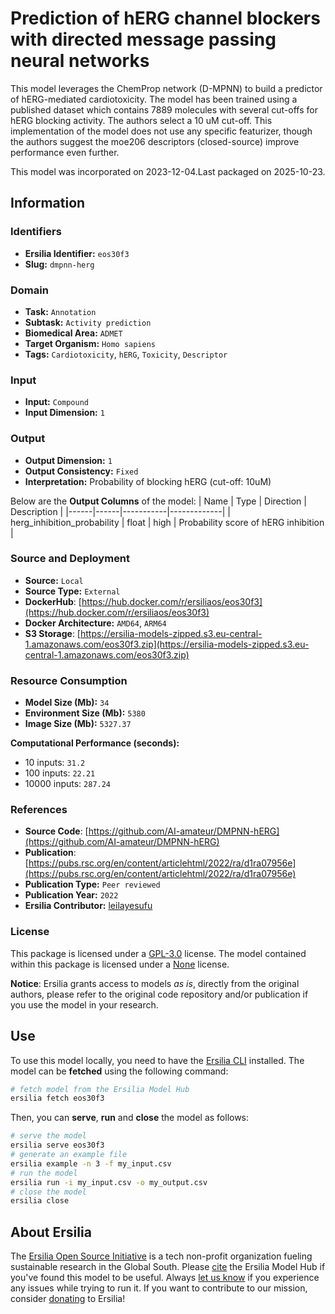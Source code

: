 # Prediction of hERG channel blockers with directed message passing neural networks

This model leverages the ChemProp network (D-MPNN) to build a predictor of hERG-mediated cardiotoxicity. The model has been trained using a published dataset which contains 7889 molecules with several cut-offs for hERG blocking activity. The authors select a 10 uM cut-off. This implementation of the model does not use any specific featurizer, though the authors suggest the moe206 descriptors (closed-source) improve performance even further.

This model was incorporated on 2023-12-04.Last packaged on 2025-10-23.

## Information
### Identifiers
- **Ersilia Identifier:** `eos30f3`
- **Slug:** `dmpnn-herg`

### Domain
- **Task:** `Annotation`
- **Subtask:** `Activity prediction`
- **Biomedical Area:** `ADMET`
- **Target Organism:** `Homo sapiens`
- **Tags:** `Cardiotoxicity`, `hERG`, `Toxicity`, `Descriptor`

### Input
- **Input:** `Compound`
- **Input Dimension:** `1`

### Output
- **Output Dimension:** `1`
- **Output Consistency:** `Fixed`
- **Interpretation:** Probability of blocking hERG (cut-off: 10uM)

Below are the **Output Columns** of the model:
| Name | Type | Direction | Description |
|------|------|-----------|-------------|
| herg_inhibition_probability | float | high | Probability score of hERG inhibition |


### Source and Deployment
- **Source:** `Local`
- **Source Type:** `External`
- **DockerHub**: [https://hub.docker.com/r/ersiliaos/eos30f3](https://hub.docker.com/r/ersiliaos/eos30f3)
- **Docker Architecture:** `AMD64`, `ARM64`
- **S3 Storage**: [https://ersilia-models-zipped.s3.eu-central-1.amazonaws.com/eos30f3.zip](https://ersilia-models-zipped.s3.eu-central-1.amazonaws.com/eos30f3.zip)

### Resource Consumption
- **Model Size (Mb):** `34`
- **Environment Size (Mb):** `5380`
- **Image Size (Mb):** `5327.37`

**Computational Performance (seconds):**
- 10 inputs: `31.2`
- 100 inputs: `22.21`
- 10000 inputs: `287.24`

### References
- **Source Code**: [https://github.com/AI-amateur/DMPNN-hERG](https://github.com/AI-amateur/DMPNN-hERG)
- **Publication**: [https://pubs.rsc.org/en/content/articlehtml/2022/ra/d1ra07956e](https://pubs.rsc.org/en/content/articlehtml/2022/ra/d1ra07956e)
- **Publication Type:** `Peer reviewed`
- **Publication Year:** `2022`
- **Ersilia Contributor:** [leilayesufu](https://github.com/leilayesufu)

### License
This package is licensed under a [GPL-3.0](https://github.com/ersilia-os/ersilia/blob/master/LICENSE) license. The model contained within this package is licensed under a [None](LICENSE) license.

**Notice**: Ersilia grants access to models _as is_, directly from the original authors, please refer to the original code repository and/or publication if you use the model in your research.


## Use
To use this model locally, you need to have the [Ersilia CLI](https://github.com/ersilia-os/ersilia) installed.
The model can be **fetched** using the following command:
```bash
# fetch model from the Ersilia Model Hub
ersilia fetch eos30f3
```
Then, you can **serve**, **run** and **close** the model as follows:
```bash
# serve the model
ersilia serve eos30f3
# generate an example file
ersilia example -n 3 -f my_input.csv
# run the model
ersilia run -i my_input.csv -o my_output.csv
# close the model
ersilia close
```

## About Ersilia
The [Ersilia Open Source Initiative](https://ersilia.io) is a tech non-profit organization fueling sustainable research in the Global South.
Please [cite](https://github.com/ersilia-os/ersilia/blob/master/CITATION.cff) the Ersilia Model Hub if you've found this model to be useful. Always [let us know](https://github.com/ersilia-os/ersilia/issues) if you experience any issues while trying to run it.
If you want to contribute to our mission, consider [donating](https://www.ersilia.io/donate) to Ersilia!
